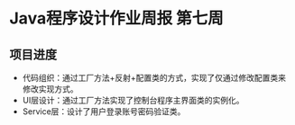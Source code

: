 # Java程序设计作业周报 第七周

## 项目进度

- 代码组织：通过工厂方法+反射+配置类的方式，实现了仅通过修改配置类来修改实现方式。
- UI层设计：通过工厂方法实现了控制台程序主界面类的实例化。
- Service层：设计了用户登录账号密码验证类。